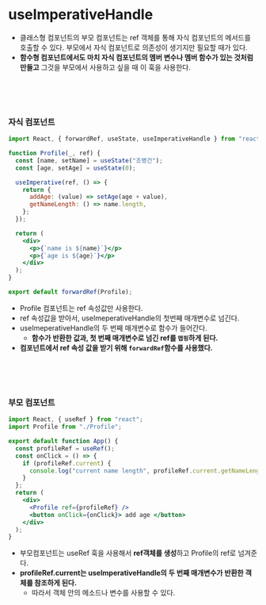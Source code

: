# useImperativeHandle

- 클래스형 컴포넌트의 부모 컴포넌트는 ref 객체를 통해 자식 컴포넌트의 메서드를 호출할 수 있다. 부모에서 자식 컴포넌트로 의존성이 생기지만 필요할 때가 있다.
- **함수형 컴포넌트에서도 마치 자식 컴포넌트의 멤버 변수나 멤버 함수가 있는 것처럼 만들고** 그것을 부모에서 사용하고 싶을 때 이 훅을 사용한다.

<br>
<br>
<br>

### 자식 컴포넌트

```jsx
import React, { forwardRef, useState, useImperativeHandle } from "react";

function Profile(_, ref) {
  const [name, setName] = useState("조병건");
  const [age, setAge] = useState(0);

  useImperative(ref, () => {
    return {
      addAge: (value) => setAge(age + value),
      getNameLength: () => name.length,
    };
  });

  return (
    <div>
      <p>{`name is ${name}`}</p>
      <p>{`age is ${age}`}</p>
    </div>
  );
}

export default forwardRef(Profile);
```

- Profile 컴포넌트는 ref 속성값만 사용한다.
- ref 속성값을 받아서, useImeperativeHandle의 첫번째 매개변수로 넘긴다.
- useImeperativeHandle의 두 번째 매개변수로 함수가 들어간다.
  - **함수가 반환한 값과, 첫 번째 매개변수로 넘긴 ref를 `맵핑`하게 된다.**
- **컴포넌트에서 ref 속성 값을 받기 위해 `forwardRef`함수를 사용했다.**

<br>
<br>
<br>

### 부모 컴포넌트

```jsx
import React, { useRef } from "react";
import Profile from "./Profile";

export default function App() {
  const profileRef = useRef();
  const onClick = () => {
    if (profileRef.current) {
      console.log("current name length", profileRef.current.getNameLength);
    }
  };
  return (
    <div>
      <Profile ref={profileRef} />
      <button onClick={onClick}> add age </button>
    </div>
  );
}
```

- 부모컴포넌트는 useRef 훅을 사용해서 **ref객체를 생성**하고 Profile의 ref로 넘겨준다.
- **profileRef.current는 useImperativeHandle의 두 번째 매개변수가 반환한 객체를 참조하게 된다.**
  - 따라서 객체 안의 메소드나 변수를 사용할 수 있다.
